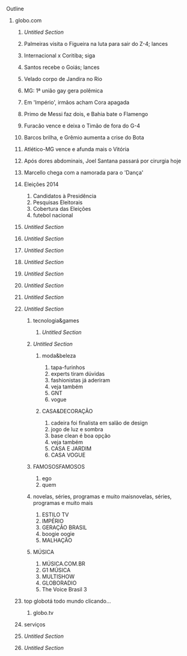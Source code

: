 Outline

1.  globo.com
    1.  *Untitled Section*
    2.  Palmeiras visita o Figueira na luta para sair do Z-4; lances
    3.  Internacional x Coritiba; siga
    4.  Santos recebe o Goiás; lances
    5.  Velado corpo de Jandira no Rio
    6.  MG: 1ª união gay gera polêmica
    7.  Em 'Império', irmãos acham Cora apagada
    8.  Primo de Messi faz dois, e Bahia bate o Flamengo
    9.  Furacão vence e deixa o Timão de fora do G-4
    10. Barcos brilha, e Grêmio aumenta a crise do Bota
    11. Atlético-MG vence e afunda mais o Vitória
    12. Após dores abdominais, Joel Santana passará por cirurgia hoje
    13. Marcello chega com a namorada para o 'Dança'
    14. Eleições 2014
        1.  Candidatos à Presidência
        2.  Pesquisas Eleitorais
        3.  Cobertura das Eleições
        4.  futebol nacional

    15. *Untitled Section*
    16. *Untitled Section*
    17. *Untitled Section*
    18. *Untitled Section*
    19. *Untitled Section*
    20. *Untitled Section*
    21. *Untitled Section*
    22. *Untitled Section*
        1.  tecnologia&games
            1.  *Untitled Section*

        2.  *Untitled Section*
            1.  moda&beleza
                1.  tapa-furinhos
                2.  experts tiram dúvidas
                3.  fashionistas já aderiram
                4.  veja também
                5.  GNT
                6.  vogue

            2.  CASA&DECORAÇÃO
                1.  cadeira foi finalista em salão de design
                2.  jogo de luz e sombra
                3.  base clean é boa opção
                4.  veja também
                5.  CASA E JARDIM
                6.  CASA VOGUE

        3.  FAMOSOSFAMOSOS
            1.  ego
            2.  quem

        4.  novelas, séries, programas e muito maisnovelas, séries,
            programas e muito mais
            1.  ESTILO TV
            2.  IMPÉRIO
            3.  GERAÇÃO BRASIL
            4.  boogie oogie
            5.  MALHAÇÃO

        5.  MÚSICA
            1.  MÚSICA.COM.BR
            2.  G1 MÚSICA
            3.  MULTISHOW
            4.  GLOBORADIO
            5.  The Voice Brasil 3

    23. top globotá todo mundo clicando...
        1.  globo.tv

    24. serviços
    25. *Untitled Section*
    26. *Untitled Section*


